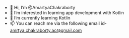 - 👋 Hi, I’m @AmartyaChakraborty
- 👀 I’m interested in learning app development with Kotlin
- 🌱 I’m currently learning Kotlin
- 📫 You can reach me via the following email id- amrtya.chakraborty.ac@gmail.com

<!---
AmartyaChakraborty/AmartyaChakraborty is a ✨ special ✨ repository because its `README.md` (this file) appears on your GitHub profile.
You can click the Preview link to take a look at your changes.
--->
